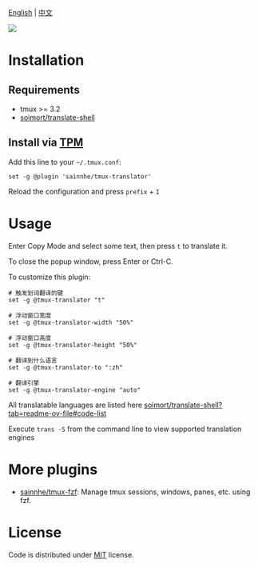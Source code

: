 [English](./README.md) | [中文](./README-zh.md)

![](https://gitlab.com/sainnhe/img/-/raw/master/translator.png)

# Installation

## Requirements

- tmux >= 3.2
- [soimort/translate-shell](https://github.com/soimort/translate-shell)

## Install via [TPM](https://github.com/tmux-plugins/tpm/)

Add this line to your `~/.tmux.conf`:

```tmux
set -g @plugin 'sainnhe/tmux-translator'
```

Reload the configuration and press `prefix` + `I`

# Usage

Enter Copy Mode and select some text, then press `t` to translate it.

To close the popup window, press Enter or Ctrl-C.

To customize this plugin:

```tmux
# 触发划词翻译的键
set -g @tmux-translator "t"

# 浮动窗口宽度
set -g @tmux-translator-width "50%"

# 浮动窗口高度
set -g @tmux-translator-height "50%"

# 翻译到什么语言
set -g @tmux-translator-to ":zh"

# 翻译引擎
set -g @tmux-translator-engine "auto"
```

All translatable languages are listed here [soimort/translate-shell?tab=readme-ov-file#code-list](https://github.com/soimort/translate-shell?tab=readme-ov-file#code-list)

Execute `trans -S` from the command line to view supported translation engines

# More plugins

- [sainnhe/tmux-fzf](https://github.com/sainnhe/tmux-fzf): Manage tmux sessions, windows, panes, etc. using fzf.

# License

Code is distributed under [MIT](./LICENSE) license.
